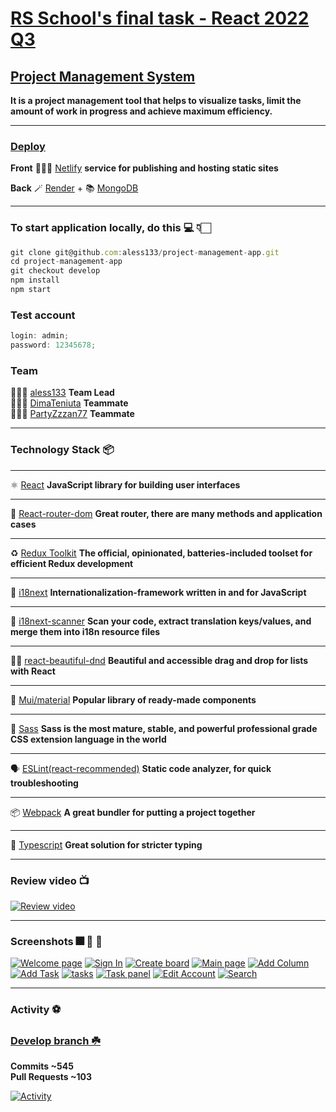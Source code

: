 # [RS School's final task - React 2022 Q3](https://rs.school/)

## [Project Management System](https://github.com/rolling-scopes-school/tasks/blob/master/tasks/react/project-management-system-EN.md)

**It is a project management tool that helps to visualize tasks, limit the amount of work in progress and achieve maximum efficiency.**

---

### [Deploy](https://rs-pma.netlify.app/)

**Front** 🧙🏻‍♂️ [Netlify](https://www.netlify.com/) **service for publishing and hosting static sites**

**Back** 🪄 [Render](https://pma-back.onrender.com/api-docs/) + 📚 [MongoDB](https://www.mongodb.com/)

---

### To start application locally, do this 💻 👇🏻

```js
git clone git@github.com:aless133/project-management-app.git
cd project-management-app
git checkout develop
npm install
npm start
```

### Test account

```js
login: admin;
password: 12345678;
```

### Team

👨🏻‍🎓 [aless133](https://github.com/aless133) **Team Lead**\
👨🏻‍🎓 [DimaTeniuta](https://github.com/DimaTeniuta) **Teammate**\
👨🏻‍🎓 [PartyZzzan77](https://github.com/PartyZzzan77) **Teammate**

---

### Technology Stack 📦

---

⚛️ [React](https://www.npmjs.com/package/react) **JavaScript library for building user interfaces**

---

🚦 [React-router-dom](https://www.npmjs.com/package/react-router-dom) **Great router, there are many methods and application cases**

---

♻️ [Redux Toolkit](https://redux-toolkit.js.org/) **The official, opinionated, batteries-included toolset for efficient Redux development**

---

🧩 [i18next](https://www.i18next.com/) **Internationalization-framework written in and for JavaScript**

---

🔎 [i18next-scanner](https://github.com/i18next/i18next-scanner) **Scan your code, extract translation keys/values, and merge them into i18n resource files**

---

✋🏻 [react-beautiful-dnd](https://egghead.io/courses/beautiful-and-accessible-drag-and-drop-with-react-beautiful-dnd) **Beautiful and accessible drag and drop for lists with React**

---

🎨 [Mui/material](https://mui.com/) **Popular library of ready-made components**

---

🎨 [Sass](https://mui.com/) **Sass is the most mature, stable, and powerful professional grade CSS extension language in the world**

---

🗣 [ESLint(react-recommended)](https://eslint.org/) **Static code analyzer, for quick troubleshooting**

---

📦 [Webpack](https://webpack.js.org/) **A great bundler for putting a project together**

---

🦆 [Typescript](https://www.typescriptlang.org/) **Great solution for stricter typing**

---

### Review video 📺

[![Review video](https://i.postimg.cc/MKhDsrjK/Screenshot-2022-12-04-at-22-59-38.png)](https://www.youtube.com/watch?v=eDto5NSXnoc)

---

### Screenshots 🎆 🎇 🌅

[![Welcome page](https://i.postimg.cc/pdzhNHzh/Screenshot-2022-12-02-at-11-32-22.png)](https://postimg.cc/PLfrZ06T)
[![Sign In](https://i.postimg.cc/P5NVQ6ZF/Screenshot-2022-12-02-at-11-33-32.png)](https://postimg.cc/w18k6Qwh)
[![Create board](https://i.postimg.cc/1XByh99H/Screenshot-2022-12-02-at-11-35-55.png)](https://postimg.cc/T5Kznv5L)
[![Main page](https://i.postimg.cc/KzFXZdps/Screenshot-2022-12-02-at-11-37-59.png)](https://postimg.cc/sBnHm0rp)
[![Add Column](https://i.postimg.cc/2ybgTr1y/Screenshot-2022-12-02-at-11-41-59.png)](https://postimg.cc/xNQs1ryV)
[![Add Task](https://i.postimg.cc/SNGf5Hcx/Screenshot-2022-12-02-at-11-40-02.png)](https://postimg.cc/WhhZqW9B)
[![tasks](https://i.postimg.cc/fLJ0HrDk/Screenshot-2022-12-02-at-11-46-23.png)](https://postimg.cc/jwY52vWr)
[![Task panel](https://i.postimg.cc/BnfhFxsd/Screenshot-2022-12-02-at-11-58-31.png)](https://postimg.cc/BXNc9Pjg)
[![Edit Account](https://i.postimg.cc/kG12mNsD/Screenshot-2022-12-02-at-12-00-49.png)](https://postimg.cc/PvDXbwBk)
[![Search](https://i.postimg.cc/N0CGLGTP/Screenshot-2022-12-02-at-12-02-19.png)](https://postimg.cc/kV8PpmTx)

---

### Activity ⚽️

### [Develop branch ☘️](https://github.com/aless133/project-management-app/tree/develop)

**Commits ~545**\
**Pull Requests ~103**

[![Activity](https://i.postimg.cc/LsBDPTpn/Screenshot-2022-12-02-at-12-50-16.png)](https://youtu.be/tA07nc5kTtc)
